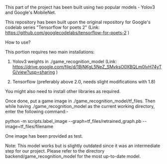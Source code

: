 This part of the project has been built using two popular models - Yolov3 and Google's MobileNet.

This repository has been built upon the original repository for Google's codelab series "Tensorflow for poets 2" (Link: https://github.com/googlecodelabs/tensorflow-for-poets-2 )

How to use?


This portion requires two main installations:

1. Yolov3 weights in ./game_recognition_model (Link: https://drive.google.com/file/d/1BjNKgL5NeZ_SMvksO0XBQLm0lvH74yTG/view?usp=sharing )

2. Tensorflow (preferably above 2.0, needs slight modifications with 1.8)

You might also need to install other libraries as required.

Once done, put a game image in ./game_recognition_model/tf_files. Then while having ./game_recognition_model as the current working directory, enter the following command:-


python -m scripts.label_image     --graph=tf_files/retrained_graph.pb      --image=tf_files/filename


One image has been provided as test.

Note: This model works but is slightly outdated since it was an intermediate step for our project. Please refer to the directory backend/game_recognition_model for the most up-to-date model.

